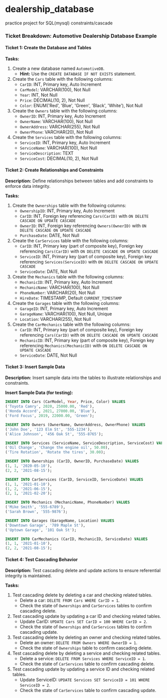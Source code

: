 # dealership_database
practice project for SQL(mysql) constraints/cascade


### Ticket Breakdown: Automotive Dealership Database Example

#### Ticket 1: Create the Database and Tables

**Tasks:**
1. Create a new database named `AutomotiveDB`.
   - **Hint:** Use the `CREATE DATABASE IF NOT EXISTS` statement.
2. Create the `Cars` table with the following columns:
   - `CarID`: INT, Primary key, Auto Increment
   - `CarModel`: VARCHAR(100), Not Null
   - `Year`: INT, Not Null
   - `Price`: DECIMAL(10, 2), Not Null
   - `Color`: ENUM('Red', 'Blue', 'Green', 'Black', 'White'), Not Null
3. Create the `Owners` table with the following columns:
   - `OwnerID`: INT, Primary key, Auto Increment
   - `OwnerName`: VARCHAR(100), Not Null
   - `OwnerAddress`: VARCHAR(255), Not Null
   - `OwnerPhone`: VARCHAR(20), Not Null
4. Create the `Services` table with the following columns:
   - `ServiceID`: INT, Primary key, Auto Increment
   - `ServiceName`: VARCHAR(100), Not Null
   - `ServiceDescription`: TEXT
   - `ServiceCost`: DECIMAL(10, 2), Not Null

#### Ticket 2: Create Relationships and Constraints
**Description:** Define relationships between tables and add constraints to enforce data integrity.

**Tasks:**
1. Create the `Ownerships` table with the following columns:
   - `OwnershipID`: INT, Primary key, Auto Increment
   - `CarID`: INT, Foreign key referencing `Cars(CarID)` with `ON DELETE CASCADE ON UPDATE CASCADE`
   - `OwnerID`: INT, Foreign key referencing `Owners(OwnerID)` with `ON DELETE CASCADE ON UPDATE CASCADE`
   - `PurchaseDate`: DATE, Not Null
2. Create the `CarServices` table with the following columns:
   - `CarID`: INT, Primary key (part of composite key), Foreign key referencing `Cars(CarID)` with `ON DELETE CASCADE ON UPDATE CASCADE`
   - `ServiceID`: INT, Primary key (part of composite key), Foreign key referencing `Services(ServiceID)` with `ON DELETE CASCADE ON UPDATE CASCADE`
   - `ServiceDate`: DATE, Not Null
3. Create the `Mechanics` table with the following columns:
   - `MechanicID`: INT, Primary key, Auto Increment
   - `MechanicName`: VARCHAR(100), Not Null
   - `PhoneNumber`: VARCHAR(20), Not Null
   - `HireDate`: TIMESTAMP, Default `CURRENT_TIMESTAMP`
4. Create the `Garages` table with the following columns:
   - `GarageID`: INT, Primary key, Auto Increment
   - `GarageName`: VARCHAR(100), Not Null, Unique
   - `Location`: VARCHAR(255), Not Null
5. Create the `CarMechanics` table with the following columns:
   - `CarID`: INT, Primary key (part of composite key), Foreign key referencing `Cars(CarID)` with `ON DELETE CASCADE ON UPDATE CASCADE`
   - `MechanicID`: INT, Primary key (part of composite key), Foreign key referencing `Mechanics(MechanicID)` with `ON DELETE CASCADE ON UPDATE CASCADE`
   - `ServiceDate`: DATE, Not Null

#### Ticket 3: Insert Sample Data
**Description:**
Insert sample data into the tables to illustrate relationships and constraints.

**Insert Sample Data (for testing):**
```sql
INSERT INTO Cars (CarModel, Year, Price, Color) VALUES
('Toyota Camry', 2020, 25000.00, 'Red'),
('Honda Accord', 2021, 27000.00, 'Blue'),
('Ford Focus', 2019, 22000.00, 'Green');

INSERT INTO Owners (OwnerName, OwnerAddress, OwnerPhone) VALUES
('John Doe', '123 Elm St', '555-1234'),
('Alice Johnson', '456 Oak St', '555-8765');

INSERT INTO Services (ServiceName, ServiceDescription, ServiceCost) VALUES
('Oil Change', 'Change the engine oil', 50.00),
('Tire Rotation', 'Rotate the tires', 30.00);

INSERT INTO Ownerships (CarID, OwnerID, PurchaseDate) VALUES
(1, 1, '2020-05-10'),
(2, 2, '2021-08-15');

INSERT INTO CarServices (CarID, ServiceID, ServiceDate) VALUES
(1, 1, '2021-01-10'),
(1, 2, '2021-06-15'),
(2, 1, '2021-02-20');

INSERT INTO Mechanics (MechanicName, PhoneNumber) VALUES
('Mike Smith', '555-6789'),
('Sarah Brown', '555-9876');

INSERT INTO Garages (GarageName, Location) VALUES
('Downtown Garage', '789 Maple St'),
('Uptown Garage', '101 Oak St');

INSERT INTO CarMechanics (CarID, MechanicID, ServiceDate) VALUES
(1, 1, '2021-01-10'),
(2, 2, '2021-08-15');
```

#### Ticket 4: Test Cascading Behavior
**Description:** Test cascading delete and update actions to ensure referential integrity is maintained.

**Tasks:**
1. Test cascading delete by deleting a car and checking related tables.
   - Delete a car: `DELETE FROM Cars WHERE CarID = 1`.
   - Check the state of `Ownerships` and `CarServices` tables to confirm cascading delete.
2. Test cascading update by updating a car ID and checking related tables.
   - Update CarID: `UPDATE Cars SET CarID = 100 WHERE CarID = 2`.
   - Check the state of `Ownerships` and `CarServices` tables to confirm cascading update.
3. Test cascading delete by deleting an owner and checking related tables.
   - Delete an owner: `DELETE FROM Owners WHERE OwnerID = 1`.
   - Check the state of `Ownerships` table to confirm cascading delete.
4. Test cascading delete by deleting a service and checking related tables.
   - Delete a service: `DELETE FROM Services WHERE ServiceID = 1`.
   - Check the state of `CarServices` table to confirm cascading delete.
5. Test cascading update by updating a service ID and checking related tables.
   - Update ServiceID: `UPDATE Services SET ServiceID = 101 WHERE ServiceID = 2`.
   - Check the state of `CarServices` table to confirm cascading update.
